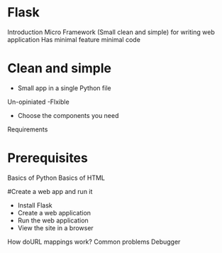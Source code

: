 # Flask 

Introduction
Micro Framework (Small clean and simple) for writing web application 
Has minimal feature
minimal code

# Clean and simple 
- Small app in a single Python file

Un-opiniated -Flxible
- Choose the components you need

Requirements
# Prerequisites
Basics of Python
Basics of HTML

#Create a web app and run it

- Install Flask
- Create a web application
- Run the web application
- View the site in a browser


How doURL mappings work?
Common problems
Debugger
